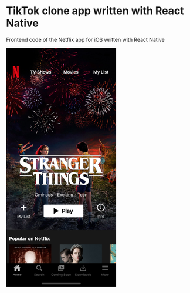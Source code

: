 # TikTok clone app written with React Native
Frontend code of the Netflix app for iOS written with React Native

<img src="https://github.com/filippozanfini/netflix-clone/blob/main/preview.png" width="300">
